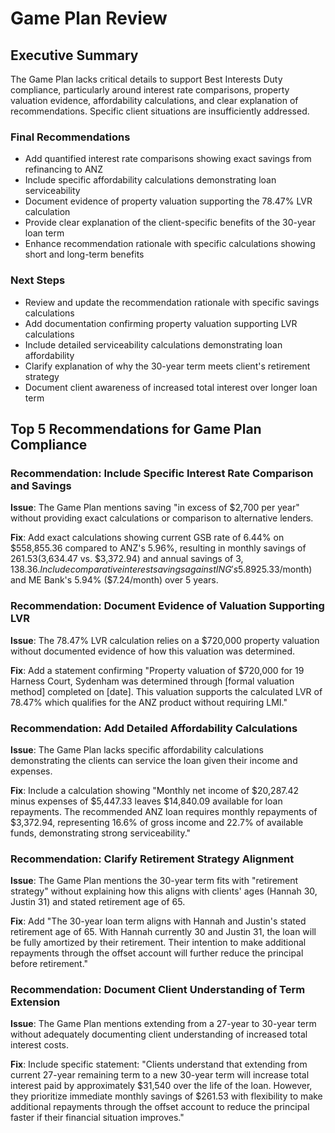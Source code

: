 # Game Plan Review

## Executive Summary
The Game Plan lacks critical details to support Best Interests Duty compliance, particularly around interest rate comparisons, property valuation evidence, affordability calculations, and clear explanation of recommendations. Specific client situations are insufficiently addressed.

### Final Recommendations
* Add quantified interest rate comparisons showing exact savings from refinancing to ANZ
* Include specific affordability calculations demonstrating loan serviceability
* Document evidence of property valuation supporting the 78.47% LVR calculation
* Provide clear explanation of the client-specific benefits of the 30-year loan term
* Enhance recommendation rationale with specific calculations showing short and long-term benefits

### Next Steps
* Review and update the recommendation rationale with specific savings calculations
* Add documentation confirming property valuation supporting LVR calculations
* Include detailed serviceability calculations demonstrating loan affordability
* Clarify explanation of why the 30-year term meets client's retirement strategy
* Document client awareness of increased total interest over longer loan term


## Top 5 Recommendations for Game Plan Compliance

### Recommendation: Include Specific Interest Rate Comparison and Savings

**Issue**: The Game Plan mentions saving "in excess of $2,700 per year" without providing exact calculations or comparison to alternative lenders.

**Fix**: Add exact calculations showing current GSB rate of 6.44% on $558,855.36 compared to ANZ's 5.96%, resulting in monthly savings of $261.53 ($3,634.47 vs. $3,372.94) and annual savings of $3,138.36. Include comparative interest savings against ING's 5.89% ($25.33/month) and ME Bank's 5.94% ($7.24/month) over 5 years.

### Recommendation: Document Evidence of Valuation Supporting LVR

**Issue**: The 78.47% LVR calculation relies on a $720,000 property valuation without documented evidence of how this valuation was determined.

**Fix**: Add a statement confirming "Property valuation of $720,000 for 19 Harness Court, Sydenham was determined through [formal valuation method] completed on [date]. This valuation supports the calculated LVR of 78.47% which qualifies for the ANZ product without requiring LMI."

### Recommendation: Add Detailed Affordability Calculations

**Issue**: The Game Plan lacks specific affordability calculations demonstrating the clients can service the loan given their income and expenses.

**Fix**: Include a calculation showing "Monthly net income of $20,287.42 minus expenses of $5,447.33 leaves $14,840.09 available for loan repayments. The recommended ANZ loan requires monthly repayments of $3,372.94, representing 16.6% of gross income and 22.7% of available funds, demonstrating strong serviceability."

### Recommendation: Clarify Retirement Strategy Alignment

**Issue**: The Game Plan mentions the 30-year term fits with "retirement strategy" without explaining how this aligns with clients' ages (Hannah 30, Justin 31) and stated retirement age of 65.

**Fix**: Add "The 30-year loan term aligns with Hannah and Justin's stated retirement age of 65. With Hannah currently 30 and Justin 31, the loan will be fully amortized by their retirement. Their intention to make additional repayments through the offset account will further reduce the principal before retirement."

### Recommendation: Document Client Understanding of Term Extension

**Issue**: The Game Plan mentions extending from a 27-year to 30-year term without adequately documenting client understanding of increased total interest costs.

**Fix**: Include specific statement: "Clients understand that extending from current 27-year remaining term to a new 30-year term will increase total interest paid by approximately $31,540 over the life of the loan. However, they prioritize immediate monthly savings of $261.53 with flexibility to make additional repayments through the offset account to reduce the principal faster if their financial situation improves."